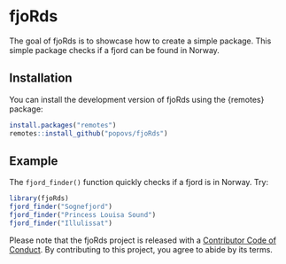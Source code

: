 
# fjoRds

<!-- badges: start -->
<!-- badges: end -->

The goal of fjoRds is to showcase how to create a simple package. This simple package checks if a fjord can be found in Norway.

## Installation

You can install the development version of fjoRds using the {remotes} package:

``` r
install.packages("remotes")
remotes::install_github("popovs/fjoRds")
```

## Example

The `fjord_finder()` function quickly checks if a fjord is in Norway. Try:

``` r
library(fjoRds)
fjord_finder("Sognefjord")
fjord_finder("Princess Louisa Sound")
fjord_finder("Illulissat")
```

Please note that the fjoRds project is released with a [Contributor Code of Conduct](https://contributor-covenant.org/version/2/0/CODE_OF_CONDUCT.html). By contributing to this project, you agree to abide by its terms.


